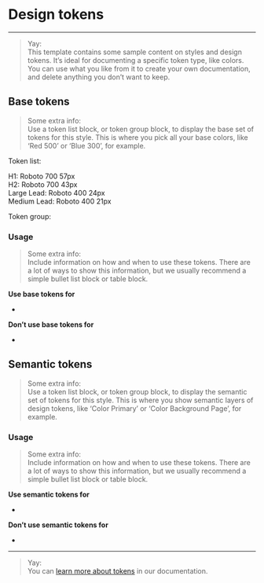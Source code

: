 
# Design tokens

---

> Yay:  
> This template contains some sample content on styles and design tokens. It’s ideal for documenting a specific token type, like colors. You can use what you like from it to create your own documentation, and delete anything you don’t want to keep.

## Base tokens

> Some extra info:  
> Use a token list block, or token group block, to display the base set of tokens for this style. This is where you pick all your base colors, like ‘Red 500’ or ‘Blue 300’, for example.

Token list:

  
H1: Roboto 700 57px  
H2: Roboto 700 43px  
Large Lead: Roboto 400 24px  
Medium Lead: Roboto 400 21px  


Token group:

### Usage

> Some extra info:  
> Include information on how and when to use these tokens. There are a lot of ways to show this information, but we usually recommend a simple bullet list block or table block.

**Use base tokens for**

- 

**Don’t use base tokens for**

- 

## Semantic tokens

> Some extra info:  
> Use a token list block, or token group block, to display the semantic set of tokens for this style. This is where you show semantic layers of design tokens, like ‘Color Primary’ or ‘Color Background Page’, for example.

### Usage

> Some extra info:  
> Include information on how and when to use these tokens. There are a lot of ways to show this information, but we usually recommend a simple bullet list block or table block.

**Use semantic tokens for**

- 

**Don’t use semantic tokens for**

- 

---

> Yay:  
> You can [learn more about tokens](https://learn.supernova.io/latest/design-systems/tokens/tokens-101.html) in our documentation.